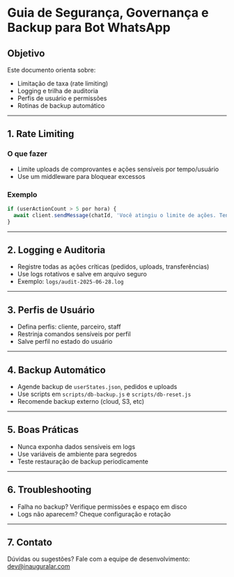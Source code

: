 # Guia de Segurança, Governança e Backup para Bot WhatsApp

## Objetivo
Este documento orienta sobre:
- Limitação de taxa (rate limiting)
- Logging e trilha de auditoria
- Perfis de usuário e permissões
- Rotinas de backup automático

---

## 1. Rate Limiting
### O que fazer
- Limite uploads de comprovantes e ações sensíveis por tempo/usuário
- Use um middleware para bloquear excessos

### Exemplo
```js
if (userActionCount > 5 por hora) {
  await client.sendMessage(chatId, 'Você atingiu o limite de ações. Tente novamente mais tarde.');
}
```

---

## 2. Logging e Auditoria
- Registre todas as ações críticas (pedidos, uploads, transferências)
- Use logs rotativos e salve em arquivo seguro
- Exemplo: `logs/audit-2025-06-28.log`

---

## 3. Perfis de Usuário
- Defina perfis: cliente, parceiro, staff
- Restrinja comandos sensíveis por perfil
- Salve perfil no estado do usuário

---

## 4. Backup Automático
- Agende backup de `userStates.json`, pedidos e uploads
- Use scripts em `scripts/db-backup.js` e `scripts/db-reset.js`
- Recomende backup externo (cloud, S3, etc)

---

## 5. Boas Práticas
- Nunca exponha dados sensíveis em logs
- Use variáveis de ambiente para segredos
- Teste restauração de backup periodicamente

---

## 6. Troubleshooting
- Falha no backup? Verifique permissões e espaço em disco
- Logs não aparecem? Cheque configuração e rotação

---

## 7. Contato
Dúvidas ou sugestões? Fale com a equipe de desenvolvimento: dev@inauguralar.com
